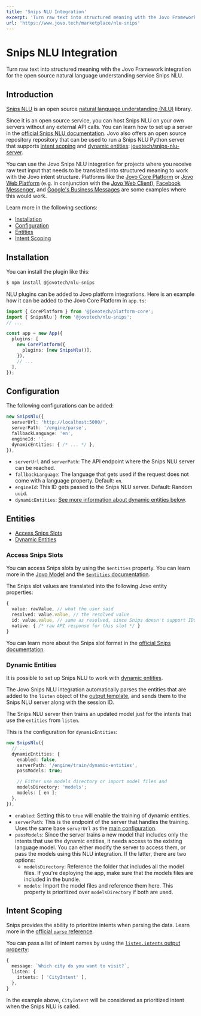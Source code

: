 ```yaml
---
title: 'Snips NLU Integration'
excerpt: 'Turn raw text into structured meaning with the Jovo Framework integration for the open source natural language understanding service Snips NLU.'
url: 'https://www.jovo.tech/marketplace/nlu-snips'
---
```


# Snips NLU Integration

Turn raw text into structured meaning with the Jovo Framework integration for the open source natural language understanding service Snips NLU.

## Introduction

[Snips NLU](https://github.com/snipsco/snips-nlu) is an open source [natural language understanding (NLU)](https://www.jovo.tech/docs/nlu) library.

Since it is an open source service, you can host Snips NLU on your own servers without any external API calls. You can learn how to set up a server in the [official Snips NLU documentation](https://snips-nlu.readthedocs.io/en/latest/). Jovo also offers an open source repository repository that can be used to run a Snips NLU Python server that supports [intent scoping](#intent-scoping) and [dynamic entities](#dynamic-entities): [jovotech/snips-nlu-server](https://github.com/jovotech/snips-nlu-server).

You can use the Jovo Snips NLU integration for projects where you receive raw text input that needs to be translated into structured meaning to work with the Jovo intent structure. Platforms like the [Jovo Core Platform](https://www.jovo.tech/marketplace/platform-core) or [Jovo Web Platform](https://www.jovo.tech/marketplace/platform-core) (e.g. in conjunction with the [Jovo Web Client](https://www.jovo.tech/marketplace/jovo-client-web)), [Facebook Messenger](https://www.jovo.tech/marketplace/platform-facebookmessenger), and [Google's Business Messages](https://www.jovo.tech/marketplace/platform-googlebusiness) are some examples where this would work.

Learn more in the following sections:
- [Installation](#installation)
- [Configuration](#configuration)
- [Entities](#entities)
- [Intent Scoping](#intent-scoping)

## Installation

You can install the plugin like this:

```sh
$ npm install @jovotech/nlu-snips
```

NLU plugins can be added to Jovo platform integrations. Here is an example how it can be added to the Jovo Core Platform in `app.ts`:

```typescript
import { CorePlatform } from '@jovotech/platform-core';
import { SnipsNlu } from '@jovotech/nlu-snips';
// ...

const app = new App({
  plugins: [
    new CorePlatform({
      plugins: [new SnipsNlu()],
    }),
    // ...
  ],
});
```

## Configuration

The following configurations can be added:

```typescript
new SnipsNlu({
  serverUrl: 'http://localhost:5000/',
  serverPath: '/engine/parse',
  fallbackLanguage: 'en',
  engineId: '',
  dynamicEntities: { /* ... */ },
}),
```

- `serverUrl` and `serverPath`: The API endpoint where the Snips NLU server can be reached.
- `fallbackLanguage`: The language that gets used if the request does not come with a language property. Default: `en`.
- `engineId`: This ID gets passed to the Snips NLU server. Default: Random `uuid`.
- `dynamicEntities`: [See more information about dynamic entities below](#dynamic-entities).

## Entities

- [Access Snips Slots](#access-snips-slots)
- [Dynamic Entities](#dynamic-entities)

### Access Snips Slots

You can access Snips slots by using the `$entities` property. You can learn more in the [Jovo Model](https://www.jovo.tech/docs/models) and the [`$entities` documentation](https://www.jovo.tech/docs/entities).

The Snips slot values are translated into the following Jovo entity properties:

```typescript
{
  value: rawValue, // what the user said
  resolved: value.value, // the resolved value
  id: value.value, // same as resolved, since Snips doesn't support IDs
  native: { /* raw API response for this slot */ }
}
```

You can learn more about the Snips slot format in the [official Snips documentation](https://snips-nlu.readthedocs.io/en/latest/data_model.html#slot).

### Dynamic Entities

It is possible to set up Snips NLU to work with [dynamic entities](https://www.jovo.tech/docs/entities#dynamic-entities).

The Jovo Snips NLU integration automatically parses the entities that are added to the `listen` object of the [output template](https://www.jovo.tech/docs/output-templates), and sends them to the Snips NLU server along with the session ID.

The Snips NLU server then trains an updated model just for the intents that use the `entities` from `listen`.

This is the configuration for `dynamicEntities`:

```typescript
new SnipsNlu({
  // ...
  dynamicEntities: {
    enabled: false,
    serverPath: '/engine/train/dynamic-entities',
    passModels: true;

    // Either use models directory or import model files and
    modelsDirectory: 'models';
    models: [ en ];
  },
}),
```

- `enabled`: Setting this to `true` will enable the training of dynamic entities.
- `serverPath`: This is the endpoint of the server that handles the training. Uses the same base `serverUrl` as the [main configuration](#configuration).
- `passModels`: Since the server trains a new model that includes only the intents that use the dynamic entities, it needs access to the existing language model. You can either modify the server to access them, or pass the models using this NLU integration. If the latter, there are two options:
  - `modelsDirectory`: Reference the folder that includes all the model files. If you're deploying the app, make sure that the models files are included in the bundle.
  - `models`: Import the model files and reference them here. This property is prioritized over `modelsDirectory` if both are used.

## Intent Scoping

Snips provides the ability to prioritize intents when parsing the data. Learn more in the [official `parse` reference](https://snips-nlu.readthedocs.io/en/latest/api.html#snips_nlu.nlu_engine.nlu_engine.SnipsNLUEngine.parse).

You can pass a list of intent names by using the [`listen.intents` output property](https://www.jovo.tech/docs/output-templates#intents):

```typescript
{
  message: `Which city do you want to visit?`,
  listen: {
    intents: [ 'CityIntent' ],
  },
}
```

In the example above, `CityIntent` will be considered as prioritized intent when the Snips NLU is called.